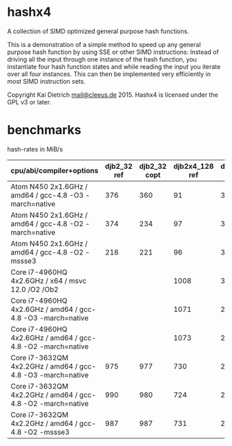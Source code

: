 hashx4
======

A collection of SIMD optimized general purpose hash functions.

This is a demonstration of a simple method to speed up any general
purpose hash function by using SSE or other SIMD instructions:
Instead of driving all the input through
one instance of the hash function, you instantiate four hash
function states and while reading the input you iterate over
all four instances. This can then be implemented very efficiently
in most SIMD instruction sets.

Copyright Kai Dietrich <mail@cleeus.de> 2015.
Hashx4 is licensed under the GPL v3 or later.


benchmarks
==========

hash-rates in MiB/s

| cpu/abi/compiler+options | djb2\_32 ref | djb2\_32 copt | djb2x4\_128 ref | djb2x4\_128 copt | djb2x4\_128 sse2 | djb2x4\_128 ssse3 |
|--------------------------|--------------|---------------|-----------------|------------------|------------------|-------------------|
| Atom N450 2x1.6GHz / amd64 / gcc-4.8 -O3 -march=native      |  376 |  360 |   91 |  376 |  370 |  949 |
| Atom N450 2x1.6GHz / amd64 / gcc-4.8 -O2 -march=native      |  374 |  234 |   97 |  360 |  370 | 1040 |
| Atom N450 2x1.6GHz / amd64 / gcc-4.8 -O2 -mssse3            |  218 |  221 |   96 |  319 |  186 |  910 |
| Core i7-4960HQ 4x2.6GHz / x64 / msvc 12.0 /O2 /Ob2          | | | 1008 | 3276 | 2016 | 5957 |
| Core i7-4960HQ 4x2.6GHz / amd64 / gcc-4.8 -O3 -march=native | | | 1071 | 2629 | 2022 | 6368 |
| Core i7-4960HQ 4x2.6GHz / amd64 / gcc-4.8 -O2 -march=native | | | 1073 | 2541 | 2021 | 6513 |
| Core i7-3632QM 4x2.2GHz / amd64 / gcc-4.8 -O3 -march=native |  975 |  977 |  730 | 2066 | 2284 | 4874 |
| Core i7-3632QM 4x2.2GHz / amd64 / gcc-4.8 -O2 -march=native |  990 |  980 |  724 | 2091 | 2270 | 4834 |
| Core i7-3632QM 4x2.2GHz / amd64 / gcc-4.8 -O2 -mssse3       |  987 |  987 |  731 | 2096 | 1937 | 5162 |


